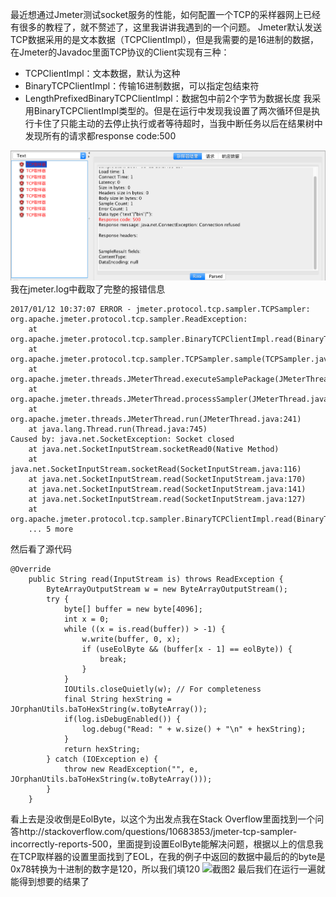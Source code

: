 最近想通过Jmeter测试socket服务的性能，如何配置一个TCP的采样器网上已经有很多的教程了，就不赘述了，这里我讲讲我遇到的一个问题。
Jmeter默认发送TCP数据采用的是文本数据（TCPClientImpl），但是我需要的是16进制的数据，在Jmeter的Javadoc里面TCP协议的Client实现有三种：
* TCPClientImpl：文本数据，默认为这种
* BinaryTCPClientImpl：传输16进制数据，可以指定包结束符
* LengthPrefixedBinaryTCPClientImpl：数据包中前2个字节为数据长度
我采用BinaryTCPClientImpl类型的。但是在运行中发现我设置了两次循环但是执行卡住了只能主动的去停止执行或者等待超时，当我中断任务以后在结果树中发现所有的请求都response code:500

![截图1](/assets/images/6083BA4E-CA4A-4821-AD02-B2D637DF0AED.png)
我在jmeter.log中截取了完整的报错信息
```
2017/01/12 10:37:07 ERROR - jmeter.protocol.tcp.sampler.TCPSampler:  org.apache.jmeter.protocol.tcp.sampler.ReadException: 
	at org.apache.jmeter.protocol.tcp.sampler.BinaryTCPClientImpl.read(BinaryTCPClientImpl.java:140)
	at org.apache.jmeter.protocol.tcp.sampler.TCPSampler.sample(TCPSampler.java:415)
	at org.apache.jmeter.threads.JMeterThread.executeSamplePackage(JMeterThread.java:465)
	at org.apache.jmeter.threads.JMeterThread.processSampler(JMeterThread.java:410)
	at org.apache.jmeter.threads.JMeterThread.run(JMeterThread.java:241)
	at java.lang.Thread.run(Thread.java:745)
Caused by: java.net.SocketException: Socket closed
	at java.net.SocketInputStream.socketRead0(Native Method)
	at java.net.SocketInputStream.socketRead(SocketInputStream.java:116)
	at java.net.SocketInputStream.read(SocketInputStream.java:170)
	at java.net.SocketInputStream.read(SocketInputStream.java:141)
	at java.net.SocketInputStream.read(SocketInputStream.java:127)
	at org.apache.jmeter.protocol.tcp.sampler.BinaryTCPClientImpl.read(BinaryTCPClientImpl.java:126)
	... 5 more
```

然后看了源代码

```
@Override
    public String read(InputStream is) throws ReadException {
        ByteArrayOutputStream w = new ByteArrayOutputStream();
        try {
            byte[] buffer = new byte[4096];
            int x = 0;
            while ((x = is.read(buffer)) > -1) {
                w.write(buffer, 0, x);
                if (useEolByte && (buffer[x - 1] == eolByte)) {
                    break;
                }
            }
            IOUtils.closeQuietly(w); // For completeness
            final String hexString = JOrphanUtils.baToHexString(w.toByteArray());
            if(log.isDebugEnabled()) {
                log.debug("Read: " + w.size() + "\n" + hexString);
            }
            return hexString;
        } catch (IOException e) {
            throw new ReadException("", e, JOrphanUtils.baToHexString(w.toByteArray()));
        }
    }
```

看上去是没收倒是EolByte，以这个为出发点我在Stack Overflow里面找到一个问答http://stackoverflow.com/questions/10683853/jmeter-tcp-sampler-incorrectly-reports-500，里面提到设置EolByte能解决问题，根据以上的信息我在TCP取样器的设置里面找到了EOL，在我的例子中返回的数据中最后的的byte是0x78转换为十进制的数字是120，所以我们填120
![截图2](/assets/images/40BA4C81-E9C1-4C36-BACA-90A8BF5C171D.png)
最后我们在运行一遍就能得到想要的结果了

